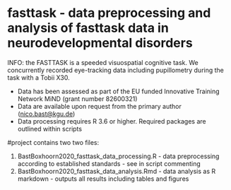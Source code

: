 # fasttask - data preprocessing and analysis of fasttask data in neurodevelopmental disorders

INFO: the FASTTASK is a speeded visuospatial cognitive task. We concurrently recorded eye-tracking data including pupillometry
during the task with a Tobii X30.

- Data has been assessed as part of the EU funded Innovative Training Network MiND (grant number 82600321)
- Data are available upon request from the primary author (nico.bast@kgu.de)
- Data processing requires R 3.6 or higher. Required packages are outlined within scripts

#project contains two two files:
1. BastBoxhoorn2020_fasttask_data_processing.R - data preprocessing according to established standards - see in script commenting
2. BastBoxhoorn2020_fasttask_data_analysis.Rmd - data analysis as R markdown - outputs all results including tables and figures
